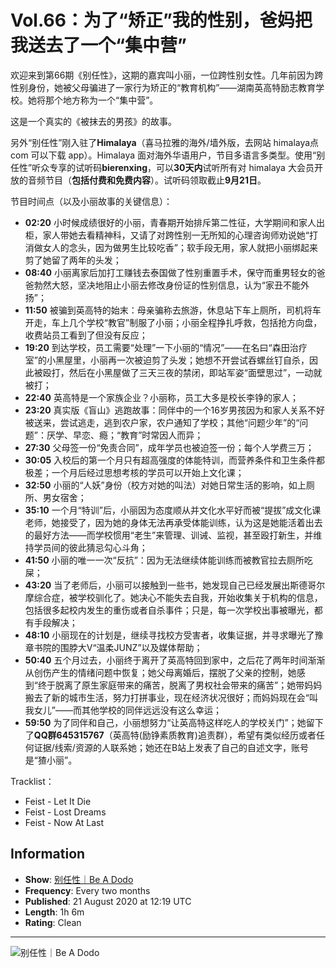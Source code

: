# Vol.66：为了“矫正”我的性别，爸妈把我送去了一个“集中营”

欢迎来到第66期《别任性》，这期的嘉宾叫小丽，一位跨性别女性。几年前因为跨性别身份，她被父母骗进了一家行为矫正的“教育机构”——湖南英高特励志教育学校。她将那个地方称为一个“集中营”。

这是一个真实的《被抹去的男孩》的故事。

另外“别任性”刚入驻了**Himalaya**（喜马拉雅的海外/墙外版，去网站 himalaya点com 可以下载 app）。Himalaya 面对海外华语用户，节目多语言多类型。使用“别任性”听众专享的试听码**bierenxing**，可以**30天内**试听所有对 himalaya 大会员开放的音频节目（**包括付费和免费内容**）。试听码领取截止**9月21日**。

节目时间点（以及小丽故事的关键信息）：

- **02:20** 小时候成绩很好的小丽，青春期开始排斥第二性征，大学期间和家人出柜，家人带她去看精神科，又请了对跨性别一无所知的心理咨询师劝说她“打消做女人的念头，因为做男生比较吃香”；软手段无用，家人就把小丽绑起来剪了她留了两年的头发；
- **08:40** 小丽离家后加打工赚钱去泰国做了性别重置手术，保守而重男轻女的爸爸勃然大怒，坚决地阻止小丽去修改身份证的性别信息，认为“家丑不能外扬”；
- **11:50** 被骗到英高特的始末：母亲骗称去旅游，休息站下车上厕所，司机将车开走，车上几个学校“教官”制服了小丽；小丽全程挣扎呼救，包括抢方向盘，收费站员工看到了但没有反应；
- **19:20** 到达学校，员工需要“处理”一下小丽的“情况”——在名曰“森田治疗室”的小黑屋里，小丽再一次被迫剪了头发；她想不开尝试吞螺丝钉自杀，因此被殴打，然后在小黑屋做了三天三夜的禁闭，即站军姿“面壁思过”，一动就被打；
- **22:40** 英高特是一个家族企业？小丽称，员工大多是校长李铮的家人；
- **23:20** 真实版《盲山》逃跑故事：同伴中的一个16岁男孩因为和家人关系不好被送来，尝试逃走，逃到农户家，农户通知了学校；其他“问题少年”的“问题”：厌学、早恋、瘾；“教育”时常因人而异；
- **27:30** 父母签一份“免责合同”，成年学员也被迫签一份；每个人学费三万；
- **30:05** 入校后的第一个月只有超高强度的体能特训，而营养条件和卫生条件都极差；一个月后经过思想考核的学员可以开始上文化课；
- **32:50** 小丽的“人妖”身份（校方对她的叫法）对她日常生活的影响，如上厕所、男女宿舍；
- **35:10** 一个月“特训”后，小丽因为态度顺从并文化水平好而被“提拔”成文化课老师，她接受了，因为她的身体无法再承受体能训练，认为这是她能活着出去的最好方法——而学校惯用“老生”来管理、训诫、监视，甚至殴打新生，并维持学员间的彼此猜忌勾心斗角；
- **41:50** 小丽的唯一一次“反抗”：因为无法继续体能训练而被教官拉去厕所吃屎；
- **43:20** 当了老师后，小丽可以接触到一些书，她发现自己已经发展出斯德哥尔摩综合症，被学校驯化了。她决心不能失去自我，开始收集关于机构的信息，包括很多起校内发生的重伤或者自杀事件；只是，每一次学校出事被曝光，都有手段解决；
- **48:10** 小丽现在的计划是，继续寻找校方受害者，收集证据，并寻求曝光了豫章书院的围脖大V“温柔JUNZ”以及媒体帮助；
- **50:40** 五个月过去，小丽终于离开了英高特回到家中，之后花了两年时间渐渐从创伤产生的情绪问题中恢复；她父母离婚后，摆脱了父亲的控制，她感到“终于脱离了原生家庭带来的痛苦，脱离了男权社会带来的痛苦”；她带妈妈搬去了新的城市生活，努力打拼事业，现在经济状况很好；而妈妈现在会“叫我女儿”——而其他学校的同伴远远没有这么幸运；
- **59:50** 为了同伴和自己，小丽想努力“让英高特这样吃人的学校关门”；她留下了**QQ群645315767**（英高特(励铮素质教育)追责群），希望有类似经历或者任何证据/线索/资源的人联系她；她还在B站上发表了自己的自述文字，账号是“猹小丽”。

Tracklist：

- Feist - Let It Die
- Feist - Lost Dreams
- Feist - Now At Last

## Information

- **Show**: [别任性｜Be A Dodo](https://podcasts.apple.com/gb/podcast/%E5%88%AB%E4%BB%BB%E6%80%A7-be-a-dodo/id1504822434)
- **Frequency**: Every two months
- **Published**: 21 August 2020 at 12:19 UTC
- **Length**: 1h 6m
- **Rating**: Clean

---

![别任性｜Be A Dodo](/assets/artwork/1x1.gif)